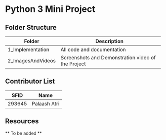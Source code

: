 # Python 3 Mini Project

## Folder Structure
 | Folder | Description | 
 |---|---|
 | 1_Implementation | All code and documentation | 
 | 2_ImagesAndVideos | Screenshots and Demonstration video of the Project | 

 ## Contributor List
 | SFID | Name |
 |---|---|
 |293645| Palaash Atri| 

 ## Resources
 ** To be added **